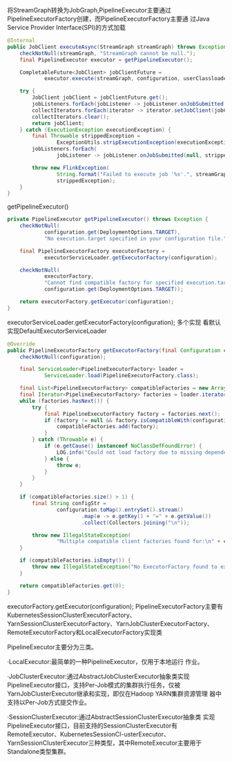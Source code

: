 将StreamGraph转换为JobGraph,PipelineExecutor主要通过 PipelineExecutorFactory创建，而PipelineExecutorFactory主要通 过Java Service Provider Interface(SPI)的方式加载

```java
@Internal
public JobClient executeAsync(StreamGraph streamGraph) throws Exception {
    checkNotNull(streamGraph, "StreamGraph cannot be null.");
    final PipelineExecutor executor = getPipelineExecutor();

    CompletableFuture<JobClient> jobClientFuture =
            executor.execute(streamGraph, configuration, userClassloader);

    try {
        JobClient jobClient = jobClientFuture.get();
        jobListeners.forEach(jobListener -> jobListener.onJobSubmitted(jobClient, null));
        collectIterators.forEach(iterator -> iterator.setJobClient(jobClient));
        collectIterators.clear();
        return jobClient;
    } catch (ExecutionException executionException) {
        final Throwable strippedException =
                ExceptionUtils.stripExecutionException(executionException);
        jobListeners.forEach(
                jobListener -> jobListener.onJobSubmitted(null, strippedException));

        throw new FlinkException(
                String.format("Failed to execute job '%s'.", streamGraph.getJobName()),
                strippedException);
    }
}
```

getPipelineExecutor()

```java
private PipelineExecutor getPipelineExecutor() throws Exception {
    checkNotNull(
            configuration.get(DeploymentOptions.TARGET),
            "No execution.target specified in your configuration file.");

    final PipelineExecutorFactory executorFactory =
            executorServiceLoader.getExecutorFactory(configuration);

    checkNotNull(
            executorFactory,
            "Cannot find compatible factory for specified execution.target (=%s)",
            configuration.get(DeploymentOptions.TARGET));

    return executorFactory.getExecutor(configuration);
}
```

executorServiceLoader.getExecutorFactory(configuration);  多个实现 看默认实现DefaultExecutorServiceLoader

```java
@Override
public PipelineExecutorFactory getExecutorFactory(final Configuration configuration) {
    checkNotNull(configuration);

    final ServiceLoader<PipelineExecutorFactory> loader =
            ServiceLoader.load(PipelineExecutorFactory.class);

    final List<PipelineExecutorFactory> compatibleFactories = new ArrayList<>();
    final Iterator<PipelineExecutorFactory> factories = loader.iterator();
    while (factories.hasNext()) {
        try {
            final PipelineExecutorFactory factory = factories.next();
            if (factory != null && factory.isCompatibleWith(configuration)) {
                compatibleFactories.add(factory);
            }
        } catch (Throwable e) {
            if (e.getCause() instanceof NoClassDefFoundError) {
                LOG.info("Could not load factory due to missing dependencies.");
            } else {
                throw e;
            }
        }
    }

    if (compatibleFactories.size() > 1) {
        final String configStr =
                configuration.toMap().entrySet().stream()
                        .map(e -> e.getKey() + "=" + e.getValue())
                        .collect(Collectors.joining("\n"));

        throw new IllegalStateException(
                "Multiple compatible client factories found for:\n" + configStr + ".");
    }

    if (compatibleFactories.isEmpty()) {
        throw new IllegalStateException("No ExecutorFactory found to execute the application.");
    }

    return compatibleFactories.get(0);
}
```

executorFactory.getExecutor(configuration); PipelineExecutorFactory主要有 KubernetesSessionClusterExecutorFactory、 YarnSessionClusterExecutorFactory、YarnJobClusterExecutorFactory、 RemoteExecutorFactory和LocalExecutorFactory实现类

PipelineExecutor主要分为三类。

·LocalExecutor:最简单的一种PipelineExecutor，仅用于本地运行 作业。

·JobClusterExecutor:通过AbstractJobClusterExecutor抽象类实现 PipelineExecutor接口，支持Per-Job模式的集群执行任务，仅被 YarnJobClusterExecutor继承和实现，即仅在Hadoop YARN集群资源管理 器中支持以Per-Job方式提交作业。

·SessionClusterExecutor:通过AbstractSessionClusterExecutor抽象类 实现PipelineExecutor接口，目前支持的SessionClusterExecutor有 RemoteExecutor、KubernetesSessionCl-usterExecutor、 YarnSessionClusterExecutor三种类型，其中RemoteExecutor主要用于 Standalone类型集群。

